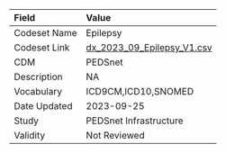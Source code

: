 |Field        |Value                      |
|:------------|:--------------------------|
|Codeset Name |Epilepsy                   |
|Codeset Link |[dx_2023_09_Epilepsy_V1.csv](https://github.com/PEDSnet/Variable-Dictionary/blob/main/conditions/dx_2023_09_Epilepsy_V1.csv.csv)|
|CDM          |PEDSnet                    |
|Description  |NA                         |
|Vocabulary   |ICD9CM,ICD10,SNOMED        |
|Date Updated |2023-09-25                 |
|Study        |PEDSnet Infrastructure     |
|Validity     |Not Reviewed               |
